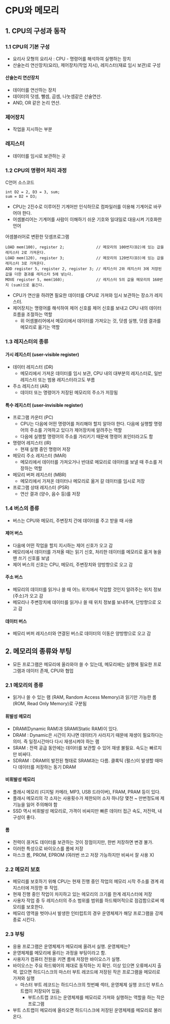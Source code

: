 # CPU와 메모리
## 1. CPU의 구성과 동작
### 1.1 CPU의 기본 구성
- 요리사 모형의 요리사 : CPU - 명령어를 해석하여 실행하는 장치
- 산술논리 연산장치(요리), 제어장치(작업 지시), 레지스터(재료 임시 보관)로 구성

#### 산술논리 연산장치
- 데이터를 연산하는 장치
- 데이터의 덧셈, 뺄셈, 곱셈, 나눗셈같은 산술연산.
- AND, OR 같은 논리 연산.

### 제어장치
- 작업을 지시하는 부분

### 레지스터
- 데이터를 임시로 보관하는 곳

### 1.2 CPU의 명령어 처리 과정
C언어 소스코드
```
int D2 = 2, D3 = 3, sum;
sum = D2 + D3;
```
- CPU는 2진수로 이루어진 기계어만 인식하므로 컴파일러를 이용해 기계어로 바꾸어야 한다.
- 어셈블리어는 기계어를 사람이 이해하기 쉬운 기호와 일대일로 대응시켜 기호화한 언어

어셈블러어로 변환한 덧셈프로그램
```
LOAD mem(100), register 2;              // 메모리의 100번지(D2)에 있는 값을 레지스터 2로 가져온다.
LOAD mem(120), register 3;              // 메모리의 120번지(D3)에 있는 값을 레지스터 3로 가져온다.
ADD register 5, register 2, register 3; // 레지스터 2와 레지스터 3에 저장된 값을 더한 결과를 레지스터 5에 넣는다.
MOVE register 5, mem(160);              // 레지스터 5의 값을 메모리의 160번지 (sum)으로 옮긴다.
```
- CPU가 연산을 하려면 필요한 데이터를 CPU로 가져와 임시 보관하는 장소가 레지스터.
- 제어장치는 명령어를 해석하여 제어 신호를 제어 신호를 보내고 CPU 내의 데이터 흐름을 조절하는 역할
  - 위 어셈블리어에서 메모리에서 데이터를 가져오는 것, 덧셈 실행, 덧셈 결과를 메모리로 옮기는 역할

### 1.3 레지스터의 종류
#### 가시 레지스터 (user-visible register)
- 데이터 레지스터 (DR) 
  - 메모리에서 가져온 데이터를 임시 보관, CPU 내의 대부분의 레지스터로, 일반 레지스터 또는 범용 레지스터라고도 부름
- 주소 레지스터 (AR)
  - 데이터 또는 명령어가 저장된 메모리의 주소가 저장됨

#### 특수 레지스터 (user-invisible register)
- 프로그램 카운터 (PC)
  - CPU는 다음에 어떤 명령어를 처리해야 할지 알아야 한다. 다음에 실행할 명령어의 주소를 기억하고 있다가 제어장치에 알려주는 역할
  - 다음에 실행할 명령어의 주소를 가리키기 때문에 명령어 포인터라고도 함
- 명령어 레지스터 (IR)
  - 현재 실행 중인 명령어 저장
- 메모리 주소 레지스터 (MAR)
  - 메모리에서 데이터를 가져오거나 반대로 메모리로 데이터를 보낼 때 주소를 저장하는 역할
- 메모리 버퍼 레지스터 (MBR)
  - 메모리에서 가져온 데이터나 메모리로 옮겨 갈 데이터를 임시로 저장
- 프로그램 상태 레지스터 (PSR)
  - 연산 결과 (양수, 음수 등)를 저장

### 1.4 버스의 종류
- 버스는 CPU와 메모리, 주변장치 간에 데이터를 주고 받을 때 사용
#### 제어 버스
- 다음에 어떤 작업을 할지 지시하는 제어 신호가 오고 감
- 메모리에서 데이터를 가져올 때는 읽기 신호, 처리한 데이터를 메모리로 옮겨 놓을 땐 쓰기 신호를 보냄
- 제어 버스의 신호는 CPU, 메모리, 주변장치와 양방향으로 오고 감

#### 주소 버스
- 메모리의 데이터를 읽거나 쓸 때 어느 위치에서 작업할 것인지 알려주는 위치 정보 (주소)가 오고 감
- 메모리나 주변장치에 데이터를 읽거나 쓸 때 위치 정보를 보내주며, 단방향으로 오고 감

#### 데이터 버스
- 메모리 버퍼 레지스터와 연결된 버스로 데이터의 이동은 양방향으로 오고 감

## 2. 메모리의 종류와 부팅
- 모든 프로그램은 메모리에 올라와야 쓸 수 있는데, 메모리에는 실행에 필요한 프로그램과 데이터 존재, CPU와 협업

### 2.1 메모리의 종류
- 읽거나 쓸 수 있는 램 (RAM, Random Access Memory)과 읽기만 가능한 롬 (ROM, Read Only Memory)로 구분됨

#### 휘발성 메모리
- DRAM(Dynamic RAM)과 SRAM(Static RAM)이 있다.
- DRAM : Dynamic은 시간이 지나면 데이터가 사라지기 때문에 재생이 필요하다는 의미. 즉 일정시간마다 다시 재생시켜야 하는 램
- SRAM : 전력 공급 동안에는 데이터를 보관할 수 있어 재생 불필요. 속도는 빠르지만 비싸다.
- SDRAM : DRAM의 발전된 형태로 SRAM과는 다름. 클록틱 (펄스)이 발생할 때마다 데이터를 저장하는 동기 DRAM

#### 비휘발성 메모리
- 플래시 메모리 (디지털 카메라, MP3, USB 드라이버), FRAM, PRAM 등이 있다.
- 플래시 메모리의 각 소자는 사용횟수가 제한되어 소자 하나당 몇천 ~ 만번정도에 제 기능을 잃어 주의해야 함
- SSD 역시 비휘발성 메모리로, 가격이 비싸지만 빠른 데이터 접근 속도, 저전력, 내구성이 좋다.

#### 롬
- 전력이 끊겨도 데이터를 보관하는 것이 장점이지만, 한번 저장하면 변경 불가.
- 이러한 특성으로 바이오스를 롬에 저장
- 마스크 롬, PROM, EPROM (여러번 쓰고 저장 가능하지만 비싸서 잘 사용 X)

### 2.2 메모리 보호
- 메모리를 보호하기 위해 CPU는 현재 진행 중인 작업의 메모리 시작 주소를 경계 레지스터에 저장한 후 작업.
- 현재 진행 중인 작업이 차지하고 있는 메모리의 크기를 한계 레지스터에 저장
- 사용자 작업 중 두 레지스터의 주소 범위를 범위를 하드웨어적으로 점검함으로써 메모리를 보호한다.
- 메모리 영역을 벗어나서 발생한 인터럽트의 경우 운영체제가 해당 프로그램을 강제 종료 시킨다.

### 2.3 부팅
- 응용 프로그램은 운영체제가 메모리에 올려서 실행. 운영체제는?
- 운영체제를 메모리에 올리는 과정을 부팅이라고 함. 
- 사용자가 컴퓨터 전원을 키면 롬에 저장한 바이오스가 실행. 
- 바이오스는 주요 하드웨어의 제대로 동작하는 지 확인. 이상 있으면 오류메시지 출력. 없으면 하드디스크의 마스터 부트 레코드에 저장된 작은 프로그램을
메모리로 가져와 실행
  - 마스터 부트 레코드는 하드디스크의 첫번째 섹터, 운영체제 실행 코드인 부트스트랩이 저장되어 있음.
    - 부트스트랩 코드는 운영체제를 메모리로 가져와 실행하는 역할을 하는 작은 프로그램
- 부트 스트랩이 메모리에 올라오면 하드디스크에 저장된 운영체제를 메모리로 불러온다.
